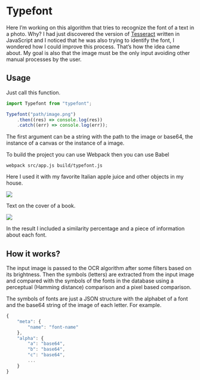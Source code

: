 # Typefont
Here I’m working on this algorithm that tries to recognize the font of a text in a photo.
Why? I had just discovered the version of [Tesseract](http://tesseract.projectnaptha.com/) written in JavaScript and I noticed that he was also trying to identify the font, I wondered how I could improve this process. That’s how the idea came about.
My goal is also that the image must be the only input avoiding other manual processes by the user.

## Usage
Just call this function.
```javascript
import Typefont from "typefont";

Typefont("path/image.png")
    .then((res) => console.log(res))
    .catch((err) => console.log(err));
```
The first argument can be a string with the path to the image or base64, the instance of a canvas or the instance of a image.

To build the project you can use Webpack then you can use Babel
```shell
webpack src/app.js build/typefont.js
```

Here I used it with my favorite Italian apple juice and other objects in my house.

![](http://i.imgur.com/SiMymFN.jpg)

Text on the cover of a book.

![](http://i.imgur.com/UOvT7xH.jpg)

In the result I included a similarity percentage and a piece of information about each font.

## How it works?
The input image is passed to the OCR algorithm after some filters based on its brightness. Then the symbols (letters) are extracted from the input image and compared with the symbols of the fonts in the database using a perceptual (Hamming distance) comparison and a pixel based comparison.

The symbols of fonts are just a JSON structure with the alphabet of a font and the base64 string of the image of each letter. For example.
```javascript
{
    "meta": {
        "name": "font-name"
    },
    "alpha": {
        "a": "base64",
        "b": "base64",
        "c": "base64",
        ...
    }
}
```